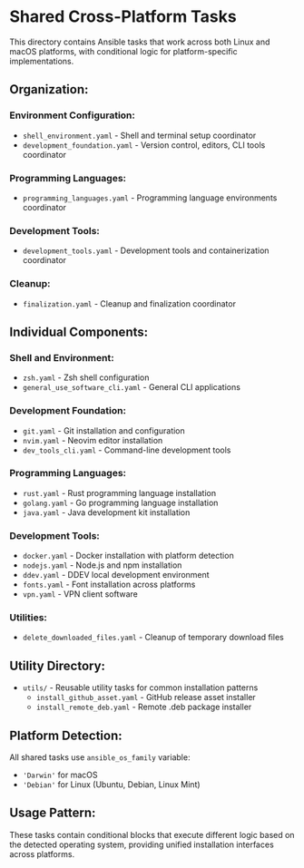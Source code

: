 # Shared Cross-Platform Tasks

This directory contains Ansible tasks that work across both Linux and macOS platforms, with conditional logic for platform-specific implementations.

## Organization:

### Environment Configuration:
- `shell_environment.yaml` - Shell and terminal setup coordinator
- `development_foundation.yaml` - Version control, editors, CLI tools coordinator

### Programming Languages:
- `programming_languages.yaml` - Programming language environments coordinator

### Development Tools:
- `development_tools.yaml` - Development tools and containerization coordinator

### Cleanup:
- `finalization.yaml` - Cleanup and finalization coordinator

## Individual Components:

### Shell and Environment:
- `zsh.yaml` - Zsh shell configuration
- `general_use_software_cli.yaml` - General CLI applications

### Development Foundation:
- `git.yaml` - Git installation and configuration
- `nvim.yaml` - Neovim editor installation
- `dev_tools_cli.yaml` - Command-line development tools

### Programming Languages:
- `rust.yaml` - Rust programming language installation
- `golang.yaml` - Go programming language installation
- `java.yaml` - Java development kit installation

### Development Tools:
- `docker.yaml` - Docker installation with platform detection
- `nodejs.yaml` - Node.js and npm installation
- `ddev.yaml` - DDEV local development environment
- `fonts.yaml` - Font installation across platforms
- `vpn.yaml` - VPN client software

### Utilities:
- `delete_downloaded_files.yaml` - Cleanup of temporary download files

## Utility Directory:
- `utils/` - Reusable utility tasks for common installation patterns
  - `install_github_asset.yaml` - GitHub release asset installer
  - `install_remote_deb.yaml` - Remote .deb package installer

## Platform Detection:
All shared tasks use `ansible_os_family` variable:
- `'Darwin'` for macOS
- `'Debian'` for Linux (Ubuntu, Debian, Linux Mint)

## Usage Pattern:
These tasks contain conditional blocks that execute different logic based on the detected operating system, providing unified installation interfaces across platforms.
